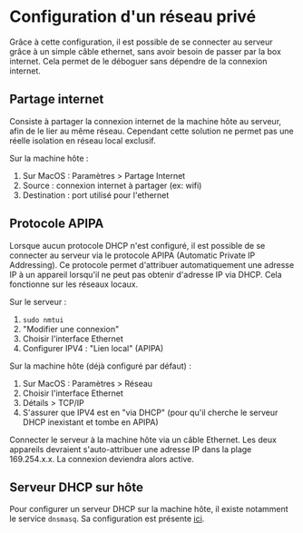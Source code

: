 # Configuration d'un réseau privé

Grâce à cette configuration, il est possible de se connecter au serveur grâce à un simple câble ethernet, sans avoir besoin de passer par la box internet. Cela permet de le déboguer sans dépendre de la connexion internet.

## Partage internet

Consiste à partager la connexion internet de la machine hôte au serveur, afin de le lier au même réseau. Cependant cette solution ne permet pas une réelle isolation en réseau local exclusif.

Sur la machine hôte :

1. Sur MacOS : Paramètres > Partage Internet
2. Source : connexion internet à partager (ex: wifi)
3. Destination : port utilisé pour l'ethernet

## Protocole APIPA

Lorsque aucun protocole DHCP n'est configuré, il est possible de se connecter au serveur via le protocole APIPA (Automatic Private IP Addressing). Ce protocole permet d'attribuer automatiquement une adresse IP à un appareil lorsqu'il ne peut pas obtenir d'adresse IP via DHCP. Cela fonctionne sur les réseaux locaux.

Sur le serveur :

1. `sudo nmtui`
2. "Modifier une connexion"
3. Choisir l'interface Ethernet
4. Configurer IPV4 : "Lien local" (APIPA)

Sur la machine hôte (déjà configuré par défaut) :

1. Sur MacOS : Paramètres > Réseau
2. Choisir l'interface Ethernet
3. Détails > TCP/IP
4. S'assurer que IPV4 est en "via DHCP" (pour qu'il cherche le serveur DHCP inexistant et tombe en APIPA)

Connecter le serveur à la machine hôte via un câble Ethernet. Les deux appareils devraient s'auto-attribuer une adresse IP dans la plage 169.254.x.x. La connexion deviendra alors active.

## Serveur DHCP sur hôte

Pour configurer un serveur DHCP sur la machine hôte, il existe notamment le service `dnsmasq`. Sa configuration est présente [ici](./dnsmasq.md#configuration-du-dhcp).
